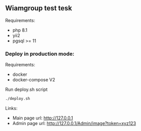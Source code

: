 ## Wiamgroup test tesk

Requirements:
- php 8.1
- yii2 
- pgsql >= 11

### Deploy in production mode:

Requirements:
- docker
- docker-compose V2

Run deploy.sh script
```bash
./deploy.sh
```

Links:
- Main page url: http://127.0.0.1
- Admin page url: http://127.0.0.1/Admin/image?token=xyz123
